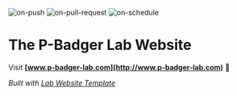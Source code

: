 
  ![on-push](../../actions/workflows/on-push.yaml/badge.svg)
  ![on-pull-request](../../actions/workflows/on-pull-request.yaml/badge.svg)
  ![on-schedule](../../actions/workflows/on-schedule.yaml/badge.svg)

  # The P-Badger Lab Website

  Visit **[www.p-badger-lab.com](http://www.p-badger-lab.com)** 🚀

  _Built with [Lab Website Template](https://greene-lab.gitbook.io/lab-website-template-docs)_
